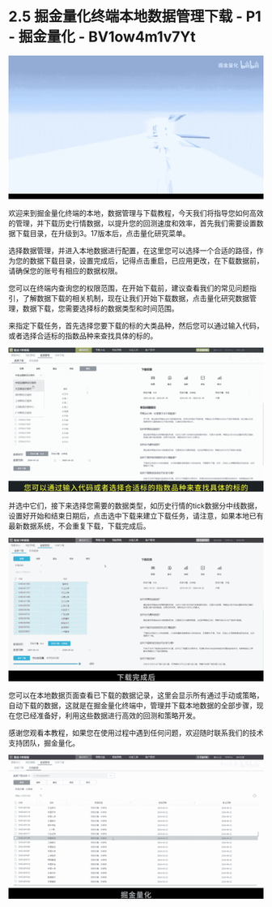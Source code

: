# 2.5 掘金量化终端本地数据管理下载 - P1 - 掘金量化 - BV1ow4m1v7Yt

![](img/071ab562450107463372049b714c7bb4_0.png)

欢迎来到掘金量化终端的本地，数据管理与下载教程，今天我们将指导您如何高效的管理，并下载历史行情数据，以提升您的回测速度和效率，首先我们需要设置数据下载目录，在升级到3。17版本后，点击量化研究菜单。

选择数据管理，并进入本地数据进行配置，在这里您可以选择一个合适的路径，作为您的数据下载目录，设置完成后，记得点击重启，已应用更改，在下载数据前，请确保您的账号有相应的数据权限。

您可以在终端内查询您的权限范围，在开始下载前，建议查看我们的常见问题指引，了解数据下载的相关机制，现在让我们开始下载数据，点击量化研究数据管理，数据下载，您需要选择标的数据类型和时间范围。

来指定下载任务，首先选择您要下载的标的大类品种，然后您可以通过输入代码，或者选择合适标的指数品种来查找具体的标的。



![](img/071ab562450107463372049b714c7bb4_2.png)

并选中它们，接下来选择您需要的数据类型，如历史行情的tick数据分中线数据，设置好开始和结束日期后，点击选中下载来建立下载任务，请注意，如果本地已有最新数据系统，不会重复下载，下载完成后。



![](img/071ab562450107463372049b714c7bb4_4.png)

您可以在本地数据页面查看已下载的数据记录，这里会显示所有通过手动或策略，自动下载的数据，这就是在掘金量化终端中，管理并下载本地数据的全部步骤，现在您已经准备好，利用这些数据进行高效的回测和策略开发。

感谢您观看本教程，如果您在使用过程中遇到任何问题，欢迎随时联系我们的技术支持团队，掘金量化。

![](img/071ab562450107463372049b714c7bb4_6.png)